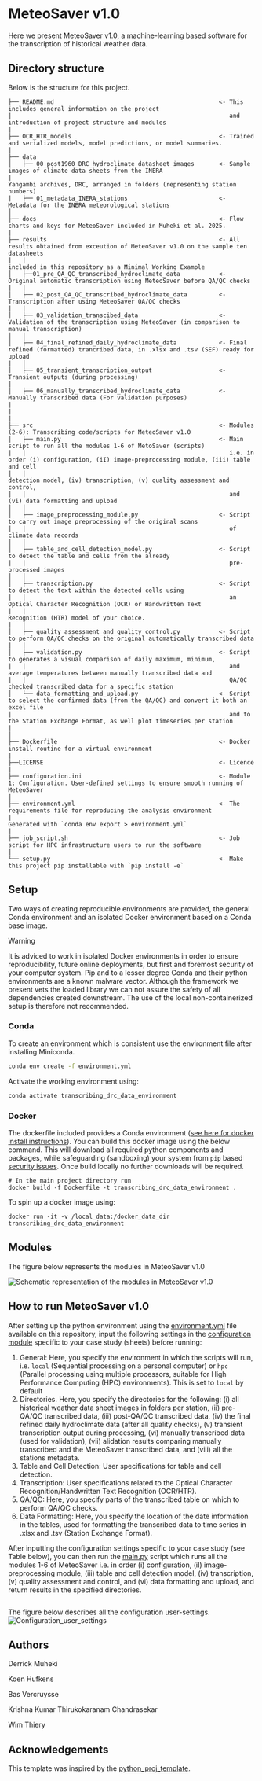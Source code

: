 # MeteoSaver v1.0

Here we present MeteoSaver v1.0, a machine-learning based software for the transcription of historical weather data.

## Directory structure

Below is the structure for this project.

```
├── README.md                                               <- This includes general information on the project
|                                                              and introduction of project structure and modules
|
├── OCR_HTR_models                                          <- Trained and serialized models, model predictions, or model summaries.
|                                                         
├── data
│   ├── 00_post1960_DRC_hydroclimate_datasheet_images       <- Sample images of climate data sheets from the INERA
|                                                              Yangambi archives, DRC, arranged in folders (representing station numbers)
|   ├── 01_metadata_INERA_stations                          <- Metadata for the INERA meteorological stations
│
├── docs                                                    <- Flow charts and keys for MeteoSaver included in Muheki et al. 2025.
|
├── results                                                 <- All results obtained from exceution of MeteoSaver v1.0 on the sample ten datasheets
|   |                                                          included in this repository as a Minimal Working Example                                                                                         
│   ├──01_pre_QA_QC_transcribed_hydroclimate_data           <- Original automatic transcription using MeteoSaver before QA/QC checks
|   |                                       
│   ├── 02_post_QA_QC_transcribed_hydroclimate_data         <- Transcription after using MeteoSaver QA/QC checks
|   |                                      
│   ├── 03_validation_transcibed_data                       <- Validation of the transcription using MeteoSaver (in comparison to manual transcription)
│   │
│   ├── 04_final_refined_daily_hydroclimate_data            <- Final refined (formatted) trancribed data, in .xlsx and .tsv (SEF) ready for upload
|   │
│   ├── 05_transient_transcription_output                   <- Transient outputs (during processing)
|
│   ├── 06_manually_transcribed_hydroclimate_data           <- Manually transcribed data (For validation purposes)
|
|
|                                       
├── src                                                     <- Modules (2-6): Transcribing code/scripts for MeteoSaver v1.0
│   ├── main.py                                             <- Main script to run all the modules 1-6 of MetoSaver (scripts)
|   |                                                          i.e. in order (i) configuration, (iI) image-preprocessing module, (iii) table and cell
|   |                                                          detection model, (iv) transcription, (v) quality assessment and control,
|   |                                                          and (vi) data formatting and upload
│   │
│   ├── image_preprocessing_module.py                       <- Script to carry out image preprocessing of the original scans
|   |                                                          of climate data records
│   │
│   ├── table_and_cell_detection_model.py                   <- Script to detect the table and cells from the already
|   |                                                          pre-processed images
│   │
│   ├── transcription.py                                    <- Script to detect the text within the detected cells using
|   |                                                          an Optical Character Recognition (OCR) or Handwritten Text
|   |                                                          Recognition (HTR) model of your choice.
|   │
│   ├── quality_assessment_and_quality_control.py           <- Script to perform QA/QC checks on the original automatically transcribed data
|   |                                       
│   ├── validation.py                                       <- Script to generates a visual comparison of daily maximum, minimum,
|   |                                                          and average temperatures between manually transcribed data and
|   |                                                          QA/QC checked transcribed data for a specific station
│   └── data_formatting_and_upload.py                       <- Script to select the confirmed data (from the QA/QC) and convert it both an excel file 
|                                                              and to the Station Exchange Format, as well plot timeseries per station
|   
│
├── Dockerfile                                              <- Docker install routine for a virtual environment
|
├──LICENSE                                                  <- Licence
|
├── configuration.ini                                       <- Module 1: Configuration. User-defined settings to ensure smooth running of MeteoSaver
|
├── environment.yml                                         <- The requirements file for reproducing the analysis environment
|                                                              Generated with `conda env export > environment.yml`
|
├── job_script.sh                                           <- Job script for HPC infrastructure users to run the software
|
└── setup.py                                                <- Make this project pip installable with `pip install -e` 

```

## Setup

Two ways of creating reproducible environments are provided, the general Conda environment and an isolated Docker environment based on a Conda base image.

> [!WARNING]
> It is adviced to work in isolated Docker environments in order to ensure reproducibility, future online deployments, but first and foremost security of your computer system. Pip and to a lesser degree Conda and their python environments are a known malware vector. Although the framework we present vets the loaded library we can not assure the safety of all dependencies created downstream. The use of the local non-containerized setup is therefore not recommended.

### Conda

To create an environment which is consistent use the environment file after installing Miniconda.

```bash
conda env create -f environment.yml
```

Activate the working environment using:

```bash
conda activate transcribing_drc_data_environment
```

### Docker

The dockerfile included provides a Conda environment ([see here for docker install instructions](https://docs.docker.com/engine/install/)).
You can build this docker image using the below command. This will download all required
python components and packages, while safeguarding (sandboxing) your system
from `pip` based [security issues](https://www.bleepingcomputer.com/news/security/pypi-suspends-new-user-registration-to-block-malware-campaign/). Once build locally no further downloads 
will be required.

```
# In the main project directory run
docker build -f Dockerfile -t transcribing_drc_data_environment .
```

To spin up a docker image using:

```
docker run -it -v /local_data:/docker_data_dir transcribing_drc_data_environment
```

## Modules
The figure below represents the modules in MeteoSaver v1.0

  ![Schematic representation of the modules in MeteoSaver v1.0](https://github.com/VUB-HYDR/MeteoSaver/blob/6a5238af498088d58173940e04fe8e5cf66567be/docs/Schematic%20representation%20of%20the%20modules%20in%20MeteoSaver%20v1.0.png)


## How to run MeteoSaver v1.0 
After setting up the python environment using the [environment.yml](https://github.com/VUB-HYDR/MeteoSaver/blob/b8138fa5a23f4ce40603cae8defd82d10734fdbd/environment.yml) file available on this repository, input the following settings in the [configuration module](https://github.com/VUB-HYDR/MeteoSaver/blob/b8138fa5a23f4ce40603cae8defd82d10734fdbd/configuration.ini) specific to your case study (sheets) before running:
1. General: Here, you specify the environment in which the scripts will run, i.e. ```local``` (Sequential processing on a personal computer) or ```hpc``` (Parallel processing using multiple processors, suitable for High Performance Computing (HPC) environments). This is set to ```local``` by default
2. Directories. Here, you specify the directories for the following: (i) all historical weather data sheet images in folders per station, (ii) pre-QA/QC transcribed data, (iii) post-QA/QC transcribed data, (iv) the final refined daily hydroclimate data (after all quality checks), (v) transient transcription output during processing, (vi) manually transcribed data (used for validation), (vii) alidation results comparing manually transcribed and the MeteoSaver transcribed data, and (viii) all the stations metadata.
3. Table and Cell Detection: User specifications for table and cell detection.
4. Transcription: User specifications related to the Optical Character Recognition/Handwritten Text Recognition (OCR/HTR).
5. QA/QC: Here, you specify parts of the transcribed table on which to perform QA/QC checks.
6. Data Formatting: Here, you specify the location of the date information in the tables, used for formatting the transcribed data to time series in .xlsx and .tsv (Station Exchange Format).

After inputting the configuration settings specific to your case study (see Table below), you can then run the [main.py](https://github.com/VUB-HYDR/MeteoSaver/blob/7aeab0f526b44056c062407df7cfe467e20a67d8/src/main.py) script which runs all the modules 1-6 of MeteoSaver i.e. in order (i) configuration, (iI) image-preprocessing module, (iii) table and cell detection model, (iv) transcription, (v) quality assessment and control, and (vi) data formatting and upload, and return results in the specified directories. 

```As a Minimal Working Example (MWE), you can run the entire script in this repository without modifying any configuration settings. Simply set up the Python environment and execute the script using [main.py](https://github.com/VUB-HYDR/MeteoSaver/blob/7aeab0f526b44056c062407df7cfe467e20a67d8/src/main.py)
```

The figure below describes all the configuration user-settings.
![Configuration_user_settings](https://github.com/VUB-HYDR/MeteoSaver/blob/4ddd56d52b3dda19afc6227595eba0d6ca843c30/docs/Configuration%20user%20settings.png)




## Authors
Derrick Muheki

Koen Hufkens

Bas Vercruysse

Krishna Kumar Thirukokaranam Chandrasekar

Wim Thiery


## Acknowledgements

This template was inspired by the [python_proj_template](https://github.com/pepaaran/python_proj_template).
